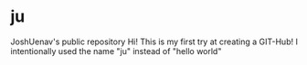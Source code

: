 # ju
JoshUenav's public repository
Hi! This is my first try at creating a GIT-Hub!  I intentionally used the name "ju" instead of "hello world"
